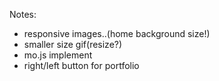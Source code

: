 Notes:
- responsive images..(home background size!)
- smaller size gif(resize?)
- mo.js implement
- right/left button for portfolio
